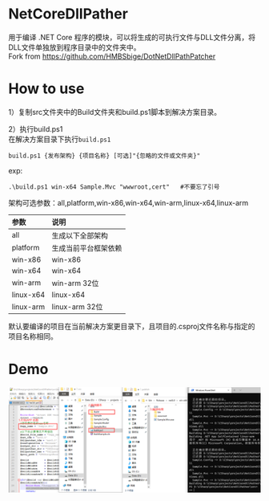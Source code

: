 # NetCoreDllPather
用于编译 .NET Core 程序的模块，可以将生成的可执行文件与DLL文件分离，将DLL文件单独放到程序目录中的文件夹中。  
Fork from https://github.com/HMBSbige/DotNetDllPathPatcher

# How to use
1）复制src文件夹中的Build文件夹和build.ps1脚本到解决方案目录。   

2）执行build.ps1  
在解决方案目录下执行`build.ps1`  
```shell
build.ps1 {发布架构} {项目名称} [可选]"{忽略的文件或文件夹}"
```
exp:
```shell
.\build.ps1 win-x64 Sample.Mvc "wwwroot,cert"   #不要忘了引号
```

架构可选参数：all,platform,win-x86,win-x64,win-arm,linux-x64,linux-arm <br />


| 参数  | 说明  |
| :------------ | :------------ |
| all  | 生成以下全部架构  |
| platform  | 生成当前平台框架依赖  |
| win-x86  | win-x86  |
| win-x64  | win-x64  |
| win-arm  | win-arm 32位  |
| linux-x64  | linux-x64  |
| linux-arm  | linux-arm 32位  |

默认要编译的项目在当前解决方案更目录下，且项目的.csproj文件名称与指定的项目名称相同。  

# Demo
![demo](https://github.com/withsalt/NetCoreDllPather/blob/main/img/demo.png "demo")  

